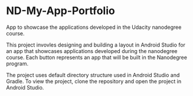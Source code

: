 # ND-My-App-Portfolio
App to showcase the applications developed in the Udacity nanodegree course.

This project invovles designing and building a layout in Android Studio for an app that showcases applications developed during the nanodegree course. Each button represents an app that will be built in the Nanodegree program.

The project uses default directory structure used in Android Studio and Gradle. To view the project, clone the repository and open the project in Android Studio.
